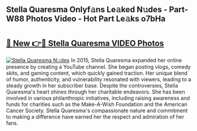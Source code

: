 ## Stella Quaresma Onlyf𝚊ns Le𝚊ked N𝚞des - Part-W88 Photos Video - Hot Part Le𝚊ks o7bHa

# <h2><a href="http://ac26014.deff.icu/?id=Stella+Quaresma">🔗 New 👉🔴 Stella Quaresma VIDEO Photos</a></h2>

[![Stella Quaresma N𝚞des](https://i.imgur.com/rIISA9y.gif)](http://ac26014.deff.icu/?id=Stella+Quaresma)
In 2015, Stella Quaresma expanded her online presence by creating a YouTube channel. She began posting vlogs, comedy skits, and gaming content, which quickly gained traction. Her unique blend of humor, authenticity, and vulnerability resonated with viewers, leading to a steady growth in her subscriber base. Despite the controversies, Stella Quaresma's heart shines through her charitable endeavors. She has been involved in various philanthropic initiatives, including raising awareness and funds for charities such as the Make-A-Wish Foundation and the American Cancer Society. Stella Quaresma's compassionate nature and commitment to making a difference have earned her the respect and admiration of her fans.
